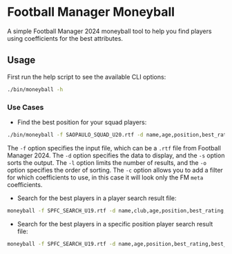 # Football Manager Moneyball

A simple Football Manager 2024 moneyball tool to help you find players using coefficients for the best attributes.


## Usage

First run the help script to see the available CLI options:

```bash
./bin/moneyball -h
```


### Use Cases

- Find the best position for your squad players:
```bash
./bin/moneyball -f SAOPAULO_SQUAD_U20.rtf -d name,age,position,best_rating,best_rating_value,second_best_rating,second_best_rating_value -s desc -l 500 -o best_rating_value -c meta
```
The `-f` option specifies the input file, which can be a `.rtf` file from Football Manager 2024. The `-d` option specifies the data to display, and the `-s` option sorts the output. The `-l` option limits the number of results, and the `-o` option specifies the order of sorting. The `-c` option allows you to add a filter for which coefficients to use, in this case it will look only the FM `meta` coefficients.

- Search for the best players in a player search result file:
```bash
moneyball -f SPFC_SEARCH_U19.rtf -d name,club,age,position,best_rating,best_rating_value,second_best_rating,second_best_rating_value -s desc -l 35 -o best_rating_value -c game
```

- Search for the best players in a specific position player search result file:
```bash
moneyball -f SPFC_SEARCH_U19.rtf -d name,age,position,best_rating,best_rating_value -s desc -l 35 -o best_rating_value -c game
```
